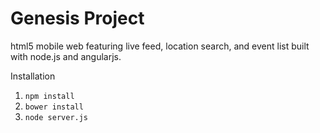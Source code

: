 Genesis Project
=======================

html5 mobile web featuring live feed, location search, and event list built with node.js and angularjs.

Installation

1. `npm install`
1. `bower install`
2. `node server.js`
